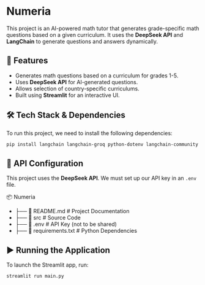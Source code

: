 # Numeria

This project is an AI-powered math tutor that generates grade-specific math questions based on a given curriculum. It uses the **DeepSeek API** and **LangChain** to generate questions and answers dynamically.

## 🚀 Features
- Generates math questions based on a curriculum for grades 1-5.
- Uses **DeepSeek API** for AI-generated questions.
- Allows selection of country-specific curriculums.
- Built using **Streamlit** for an interactive UI.

## 🛠️ Tech Stack & Dependencies
To run this project, we need to install the following dependencies:

```bash
pip install langchain langchain-groq python-dotenv langchain-community streamlit
```

## 🔑 API Configuration
This project uses the **DeepSeek API**. We must set up our API key in an `.env` file.

📦 Numeria
 - ├── 📜 README.md   # Project Documentation
 - ├── 📂 src         # Source Code
 - ├── 📜 .env        # API Key (not to be shared)
 - ├── 📜 requirements.txt # Python Dependencies

## ▶️ Running the Application
To launch the Streamlit app, run:
```bash
streamlit run main.py
```


